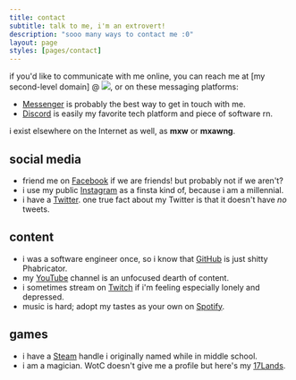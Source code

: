 ```yaml
---
title: contact
subtitle: talk to me, i'm an extrovert!
description: "sooo many ways to contact me :0"
layout: page
styles: [pages/contact]
---
```


if you'd like to communicate with me online, you can reach me at \[my
second-level domain\] @ <img id="gmail-icon" src="/img/icons/gmail.svg"/>, or
on these messaging platforms:

<ul class="contacts">
<li class="li-icon messenger">
  <a href="https://m.me/mxw">Messenger</a> is probably the best way to get in
  touch with me.
</li>
<li class="li-icon discord">
  <a href="https://discordapp.com/users/340857508661035019">Discord</a> is
  easily my favorite tech platform and piece of software rn.
</li>
</ul>

i exist elsewhere on the Internet as well, as **mxw** or **mxawng**.

## social media

<ul class="contacts">
<li class="li-icon facebook">
  friend me on <a href="https://www.facebook.com/mxw/">Facebook</a> if we are
  friends!  but probably not if we aren't?
</li>
<li class="li-icon instagram">
  i use my public <a href="https://www.instagram.com/mxawng/">Instagram</a> as
  a finsta kind of, because i am a millennial.
</li>
<li class="li-icon twitter">
  i have a <a href="https://twitter.com/mxawng">Twitter</a>.  one true fact
  about my Twitter is that it doesn't have <i>no</i> tweets.
</li>
</ul>

## content

<ul class="contacts">
<li class="li-icon github">
  i was a software engineer once, so i know that <a
  href="https://github.com/mxw">GitHub</a> is just shitty Phabricator.
</li>
<li class="li-icon youtube">
  my <a href="https://www.youtube.com/c/mxawng">YouTube</a> channel is an
  unfocused dearth of content.
</li>
<li class="li-icon twitch">
  i sometimes stream on <a href="https://www.twitch.tv/mxawng">Twitch</a> if
  i'm feeling especially lonely and depressed.
</li>
<li class="li-icon spotify">
  music is hard; adopt my tastes as your own on <a
  href="https://open.spotify.com/user/mxawng?si=b09243583ab5451e">Spotify</a>.
</li>
</ul>

## games

<ul class="contacts">
<li class="li-icon steam">
  i have a <a href="https://steamcommunity.com/id/mxawng">Steam</a> handle i
  originally named while in middle school.
</li>
<li class="li-icon mtg-arena">
  i am a magician.  WotC doesn't give me a profile but here's my <a
  href="https://www.17lands.com/user_history/07ccd3526d454747b4f6a9ece05b2d74">17Lands</a>.
</li>
</ul>
